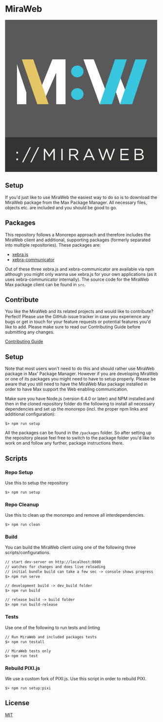 MiraWeb
=============

![MiraWeb](src/assets/miraweb_logo_bar.png)


## Setup

If you'd just like to use MiraWeb the easiest way to do so is to download the MiraWeb package from the Max Package Manager. All necessary files, objects etc. are included and you should be good to go.

## Packages

This repository follows a Monorepo approach and therefore includes the MiraWeb client and additional, supporting packages (formerly separated into multiple repositories). These packages are:

* [xebra.js](packages/xebra.js)
* [xebra-communicator](packages/xebra-communicator)

Out of these three xebra.js and xebra-communicator are available via npm although you might only wanna use xebra.js for your own applications (as it uses xebra-communicator internally). The source code for the MiraWeb Max package client can be found in `src`.

## Contribute

You like the MiraWeb and its related projects and would like to contribute? Perfect! Please use the GitHub issue tracker in case you experience any bugs or get in touch for your feature requests or potential features you'd like to add. Please make sure to read our Contributing Guide before submitting any changes.

[Contributing Guide](CONTRIBUTING.md)

## Setup

Note that most users won't need to do this and should rather use MiraWeb package in Max' Package Manager. However if you are developing MiraWeb or one of its packages you might need to have to setup properly. Please be aware that you still need to have the MiraWeb Max package installed in order to have Max support the Web enabling communication.

Make sure you have Node.js (version 6.4.0 or later) and NPM installed and then in the cloned repository folder do the following to install all necessary dependencies and set up the monorepo (incl. the proper npm links and additional configuration):

```
$> npm run setup
```

All the packages can be found in the `/packages` folder. So after setting up the repository please feel free to switch to the package folder you'd like to work on and follow any further, package instructions there.

## Scripts

### Repo Setup

Use this to setup the repository

```
$> npm run setup
```

### Repo Cleanup

Use this to clean up the monorepo and remove all interdependencies.

```
$> npm run clean
```

### Build

You can build the MiraWeb client using one of the following three scripts/configurations.

```
// start dev-server on http://localhost:8080
// watches for changes and does live reloading
// initial bundle build can take a few sec -> console shows progress
$> npm run serve
```

```
// development build -> dev_build folder
$> npm run build
```

```
// release build -> build folder
$> npm run build-release
```


### Tests

Use one of the following to run tests and linting

```
// Run MiraWeb and included packages tests
$> npm run testall
```

```
// MiraWeb tests only
$> npm run test
```

### Rebuild PIXI.js

We use a custom fork of PIXI.js. Use this script in order to rebuild PIXI.

```
$> npm run setup:pixi
```

## License

[MIT](LICENSE)

